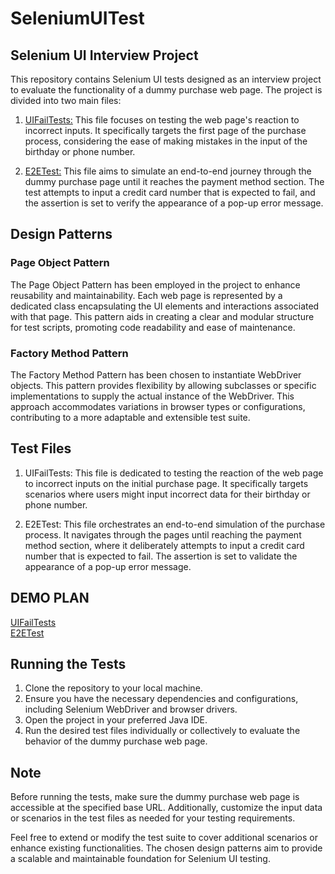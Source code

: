 # SeleniumUITest
## Selenium UI Interview Project

This repository contains Selenium UI tests designed as an interview project to evaluate the functionality of a dummy purchase web page. The project is divided into two main files:

1.  [UIFailTests:](./src/test/java/UIFailTests.md) This file focuses on testing the web page's reaction to incorrect inputs. It specifically targets the first page of the purchase process, considering the ease of making mistakes in the input of the birthday or phone number.

2. [E2ETest:](./src/test/java/E2ETest.md) This file aims to simulate an end-to-end journey through the dummy purchase page until it reaches the payment method section. The test attempts to input a credit card number that is expected to fail, and the assertion is set to verify the appearance of a pop-up error message.

## Design Patterns
### Page Object Pattern
The Page Object Pattern has been employed in the project to enhance reusability and maintainability. Each web page is represented by a dedicated class encapsulating the UI elements and interactions associated with that page. This pattern aids in creating a clear and modular structure for test scripts, promoting code readability and ease of maintenance.

### Factory Method Pattern
The Factory Method Pattern has been chosen to instantiate WebDriver objects. This pattern provides flexibility by allowing subclasses or specific implementations to supply the actual instance of the WebDriver. This approach accommodates variations in browser types or configurations, contributing to a more adaptable and extensible test suite.

## Test Files
1. UIFailTests:
This file is dedicated to testing the reaction of the web page to incorrect inputs on the initial purchase page. It specifically targets scenarios where users might input incorrect data for their birthday or phone number.

2. E2ETest:
This file orchestrates an end-to-end simulation of the purchase process. It navigates through the pages until reaching the payment method section, where it deliberately attempts to input a credit card number that is expected to fail. The assertion is set to validate the appearance of a pop-up error message.

## DEMO PLAN
[UIFailTests](UIFailTests_DEMO.md) <br />
[E2ETest](E2ETest_DEMO.md)

## Running the Tests
1. Clone the repository to your local machine.
2. Ensure you have the necessary dependencies and configurations, including Selenium WebDriver and browser drivers.
3. Open the project in your preferred Java IDE.
4. Run the desired test files individually or collectively to evaluate the behavior of the dummy purchase web page.

## Note
Before running the tests, make sure the dummy purchase web page is accessible at the specified base URL. Additionally, customize the input data or scenarios in the test files as needed for your testing requirements.

Feel free to extend or modify the test suite to cover additional scenarios or enhance existing functionalities. The chosen design patterns aim to provide a scalable and maintainable foundation for Selenium UI testing.
